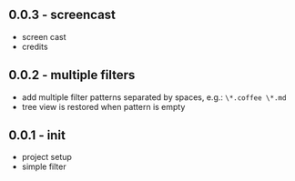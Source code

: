 ## 0.0.3 - screencast
* screen cast
* credits

## 0.0.2 - multiple filters
* add multiple filter patterns separated by spaces, e.g.: `\*.coffee \*.md`
* tree view is restored when pattern is empty

## 0.0.1 - init
* project setup
* simple filter
